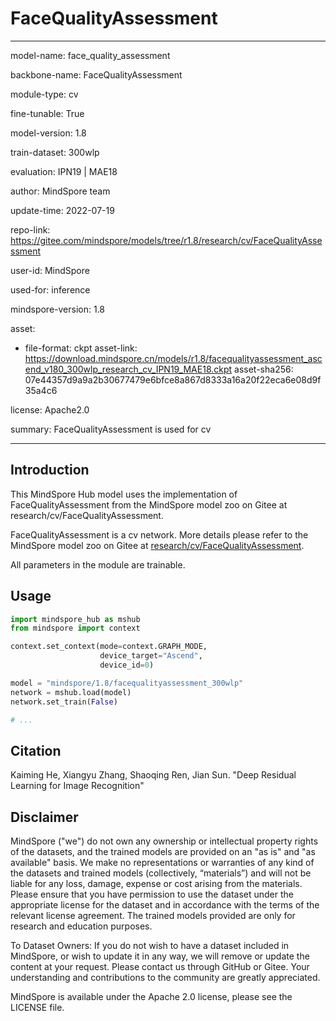 # FaceQualityAssessment

---

model-name: face_quality_assessment

backbone-name: FaceQualityAssessment

module-type: cv

fine-tunable: True

model-version: 1.8

train-dataset: 300wlp

evaluation: IPN19 | MAE18

author: MindSpore team

update-time: 2022-07-19

repo-link: <https://gitee.com/mindspore/models/tree/r1.8/research/cv/FaceQualityAssessment>

user-id: MindSpore

used-for: inference

mindspore-version: 1.8

asset:

-
    file-format: ckpt
    asset-link: <https://download.mindspore.cn/models/r1.8/facequalityassessment_ascend_v180_300wlp_research_cv_IPN19_MAE18.ckpt>
    asset-sha256: 07e44357d9a9a2b30677479e6bfce8a867d8333a16a20f22eca6e08d9f35a4c6

license: Apache2.0

summary: FaceQualityAssessment is used for cv

---

## Introduction

This MindSpore Hub model uses the implementation of FaceQualityAssessment from the MindSpore model zoo on Gitee at research/cv/FaceQualityAssessment.

FaceQualityAssessment is a cv network. More details please refer to the MindSpore model zoo on Gitee at [research/cv/FaceQualityAssessment](https://gitee.com/mindspore/models/blob/r1.8/research/cv/FaceQualityAssessment/README.md).

All parameters in the module are trainable.

## Usage

```python
import mindspore_hub as mshub
from mindspore import context

context.set_context(mode=context.GRAPH_MODE,
                    device_target="Ascend",
                    device_id=0)

model = "mindspore/1.8/facequalityassessment_300wlp"
network = mshub.load(model)
network.set_train(False)

# ...
```

## Citation

Kaiming He, Xiangyu Zhang, Shaoqing Ren, Jian Sun. "Deep Residual Learning for Image Recognition"

## Disclaimer

MindSpore ("we") do not own any ownership or intellectual property rights of the datasets, and the trained models are provided on an "as is" and "as available" basis. We make no representations or warranties of any kind of the datasets and trained models (collectively, “materials”) and will not be liable for any loss, damage, expense or cost arising from the materials. Please ensure that you have permission to use the dataset under the appropriate license for the dataset and in accordance with the terms of the relevant license agreement. The trained models provided are only for research and education purposes.

To Dataset Owners: If you do not wish to have a dataset included in MindSpore, or wish to update it in any way, we will remove or update the content at your request. Please contact us through GitHub or Gitee. Your understanding and contributions to the community are greatly appreciated.

MindSpore is available under the Apache 2.0 license, please see the LICENSE file.
